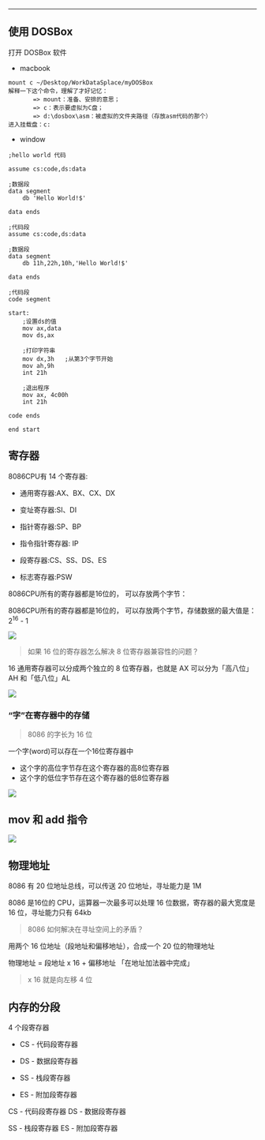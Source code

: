 

------ 


## 使用 DOSBox

打开 DOSBox 软件


- macbook


```
mount c ~/Desktop/WorkDataSplace/myDOSBox
解释一下这个命令，理解了才好记忆：
       => mount：准备、安排的意思；
       => c：表示要虚拟为C盘；
       => d:\dosbox\asm：被虚拟的文件夹路径（存放asm代码的那个）
进入挂载盘：c:
```



- window

```
;hello world 代码

assume cs:code,ds:data

;数据段
data segment
    db 'Hello World!$'
    
data ends

;代码段
assume cs:code,ds:data

;数据段
data segment
    db 11h,22h,10h,'Hello World!$'
    
data ends

;代码段
code segment
    
start:
    ;设置ds的值
    mov ax,data
    mov ds,ax
    
    ;打印字符串
    mov dx,3h   ;从第3个字节开始
    mov ah,9h
    int 21h
    
    ;退出程序
    mov ax, 4c00h
    int 21h

code ends

end start
```


## 寄存器

8086CPU有 14 个寄存器:

- 通用寄存器:AX、BX、CX、DX

- 变址寄存器:SI、DI

- 指针寄存器:SP、BP

- 指令指针寄存器: IP

- 段寄存器:CS、SS、DS、ES

- 标志寄存器:PSW

 
 8086CPU所有的寄存器都是16位的， 可以存放两个字节：

  8086CPU所有的寄存器都是16位的， 可以存放两个字节，存储数据的最大值是：2<sup>16</sup> - 1

![](https://cdn.jsdelivr.net/gh/kendall-cpp/blogPic@main/寻offer总结02/寄存器存储.7781gjswtuw0.png)

> 如果 16 位的寄存器怎么解决 8 位寄存器兼容性的问题？

16 通用寄存器可以分成两个独立的 8 位寄存器，也就是 AX 可以分为「高八位」AH 和「低八位」AL

![](https://cdn.jsdelivr.net/gh/kendall-cpp/blogPic@main/寻offer总结02/寄存器存储01.2alj3la0bgu8.png)


### “字”在寄存器中的存储

> 8086 的字长为 16 位

一个字(word)可以存在一个16位寄存器中

- 这个字的高位字节存在这个寄存器的高8位寄存器
- 这个字的低位字节存在这个寄存器的低8位寄存器

![](https://cdn.jsdelivr.net/gh/kendall-cpp/blogPic@main/寻offer总结02/寄存器存储02.3zsuy04m9ee0.png)

## mov 和 add 指令

![](https://cdn.jsdelivr.net/gh/kendall-cpp/blogPic@main/寻offer总结02/mov和add指令.4bni5bbuyhc0.png)

## 物理地址

8086 有 20 位地址总线，可以传送 20 位地址，寻址能力是 1M

8086 是16位的 CPU，运算器一次最多可以处理 16 位数据，寄存器的最大宽度是 16 位，寻址能力只有 64kb

> 8086 如何解决在寻址空间上的矛盾？

用两个 16 位地址（段地址和偏移地址），合成一个 20 位的物理地址

物理地址 = 段地址 x 16 + 偏移地址  「在地址加法器中完成」

 > x 16 就是向左移 4 位

## 内存的分段

4 个段寄存器


- CS - 代码段寄存器 

- DS - 数据段寄存器 

- SS - 栈段寄存器    

- ES - 附加段寄存器

CS - 代码段寄存器   DS - 数据段寄存器 

SS - 栈段寄存器    ES - 附加段寄存器

  






